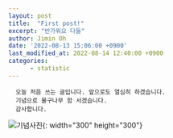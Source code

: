 ```yaml
---
layout: post
title:  "First post!"
excerpt: "반가워요 다들"
author: Jimin Oh
date: '2022-08-13 15:06:00 +0900'
last_modified_at: 2022-08-14 12:40:00 +0900
categories: 
      - statistic
---
```

      오늘 처음 쓰는 글입니다. 앞으로도 열심히 하겠습니다.
      기념으로 물구나무 함 서겠습니다.
      감사합니다.

![기념사진](https://user-images.githubusercontent.com/108680244/184476114-191c529a-5b7d-4dd0-98f1-eb422ef0029f.jpg){: width="300" height="300"}
